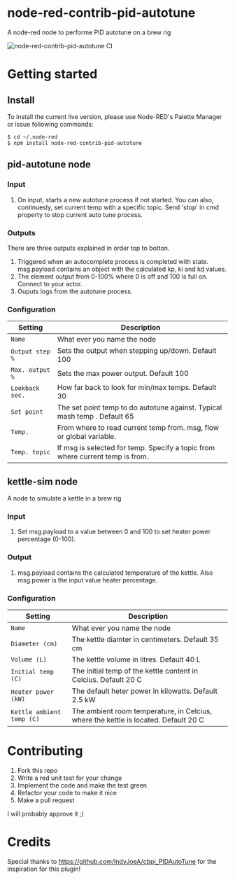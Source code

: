 # node-red-contrib-pid-autotune

A node-red node to performe PID autotune on a brew rig

![node-red-contrib-pid-autotune CI](https://github.com/enorfelt/node-red-contrib-pid-autotune/workflows/node-red-contrib-pid-autotune%20CI/badge.svg)

# Getting started

## Install

To install the current live version, please use Node-RED's Palette Manager or issue following commands:  
```
$ cd ~/.node-red  
$ npm install node-red-contrib-pid-autotune
```

## pid-autotune node

### Input

1. On input, starts a new autotune process if not started. You can also, continuesly, set current temp with a specific topic. Send 'stop' in cmd property to stop current auto tune process.

### Outputs

There are three outputs explained in order top to botton.

1. Triggered when an autocomplete process is completed with state. msg.payload contains an object with the calculated kp, ki and kd values.
2. The element output from 0-100% where 0 is off and 100 is full on. Connect to your actor.
3. Ouputs logs from the autotune process.

### Configuration

| Setting           | Description                                                                  |
| ----------------- | -----------------------------------------------------------------------------|
| `Name`            | What ever you name the node                                                  |
| `Output step %`   | Sets the output when stepping up/down. Default 100                           |
| `Max. output %`   | Sets the max power output. Default 100                                       |
| `Lookback sec.`   | How far back to look for min/max temps. Default 30                           |
| `Set point`       | The set point temp to do autotune against. Typical mash temp . Default 65    |
| `Temp.`           | From where to read current temp from. msg, flow or global variable.          |
| `Temp. topic`     | If msg is selected for temp. Specify a topic from where current temp is from.|

## kettle-sim node

A node to simulate a kettle in a brew rig

### Input

1. Set msg.payload to a value between 0 and 100 to set heater power percentage (0-100).

### Output

1. msg.payload contains the calculated temperature of the kettle. Also msg.power is the input value heater percentage.

### Configuration

| Setting                  | Description                                                                        |
| ------------------------ | -----------------------------------------------------------------------------------|
| `Name`                   | What ever you name the node                                                        |
| `Diameter (cm)`          | The kettle diamter in centimeters. Default 35 cm                                   |
| `Volume (L)`             | The kettle volume in litres. Default 40 L                                          |
| `Initial temp (C)`       | The initial temp of the kettle content in Celcius. Default 20 C                    |
| `Heater power (kW)`      | The default heter power in kilowatts. Default 2.5 kW                               |
| `Kettle ambient temp (C)`| The ambient room temperature, in Celcius, where the kettle is located. Default 20 C|

# Contributing

1. Fork this repo
2. Write a red unit test for your change
3. Implement the code and make the test green
4. Refactor your code to make it nice
5. Make a pull request

I will probably approve it ;)

# Credits

Special thanks to https://github.com/IndyJoeA/cbpi_PIDAutoTune for the inspiration for this plugin!